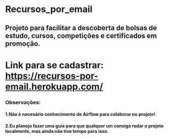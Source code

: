 # Recursos_por_email
## Projeto para facilitar a descoberta de bolsas de estudo, cursos, competições e certificados em promoção.

# Link para se cadastrar: https://recursos-por-email.herokuapp.com/

### Observações: 
#### 1.Não é necesário conhecimento de Airflow para colaborar no projeto!
#### 2.Eu planejo fazer uma guia para que qualquer um consiga rodar o projeto localmente, mas ainda não tive tempo para isso.

